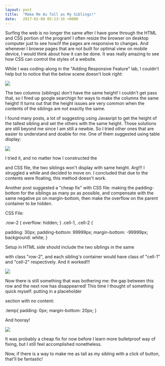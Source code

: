 ```yaml
---
layout: post
title:  "Make Me As Tall as My Siblings!"
date:   2017-02-08 05:23:16 +0000
---
```



Surfing the web is no longer the same after I have gone through the HTML and CSS portion of the program!  I often resize the browser on desktop computer just to see how/if the pages are responsive to changes. And whenever I browse pages that are not built for optimal view on mobile device, I would think about how it can be done.  It was really amazing to see how CSS can control the styles of a website. 

While I was coding-along in the "Adding Responsive Feature" lab, I couldn't help but to notice that the below scene doesn't look right:

![](http://i.imgur.com/UjrjfmS.png)

The two columns (siblings) don't have the same height! I couldn't get pass that, so I fired up google searchign for ways to make the columns the same height!  It turns out that the height issues are very common when the contents of the siblings are not exactly the same.

I found many posts, a lot of suggesting using Javasript to get the height of the tallest sibling and set the others with the same height.  Those solutions are still beyond me since I am still a newbie. So I tried other ones that are easier to understand and doable for me.  One of them suggested using table display:

![](http://i.imgur.com/OF8kMMW.png)

I tried it, and no matter how I constructed the <div> and CSS file, the two siblings won't display with same height. Arg!!! I struggled a while and decided to move on.  I concluded that due to the contents were floating, this method doesn't work.

Another post suggested a "cheap fix" with CSS file: making the padding-bottom for the siblings as many px as possible, and compensate with the same negative px on margin-bottom, then make the overflow on the parent container to be hidden.

CSS File:

.row-2 {
  overflow: hidden;
}
.cell-1, .cell-2 {
  
  padding: 30px;
  padding-bottom: 99999px;
  margin-bottom: -99999px;
  background: white;
}

Setup in HTML side should include the two siblings in the same <div> with class "row-2", and each sibling's container would have class of "cell-1" and "cell-2" respectively. And it worked!!!

![](http://i.imgur.com/2XdH211.png)

Now there is still something that was bothering me: the gap between this row and the next row has disappearred!  This time I thought of something quick myself: putting in a placeholder <div> section with no content:

.temp{
  padding: 0px;
  margin-bottom: 20px;
}

And hooray! 

![](http://i.imgur.com/0PsqQLX.png)

It was probably a cheap fix for now before I learn more bulletproof way of fixing, but I still feel accomplished nonetheless.

Now, if there is a way to make me as tall as my sibling with a click of button, that'll be fantastic!






